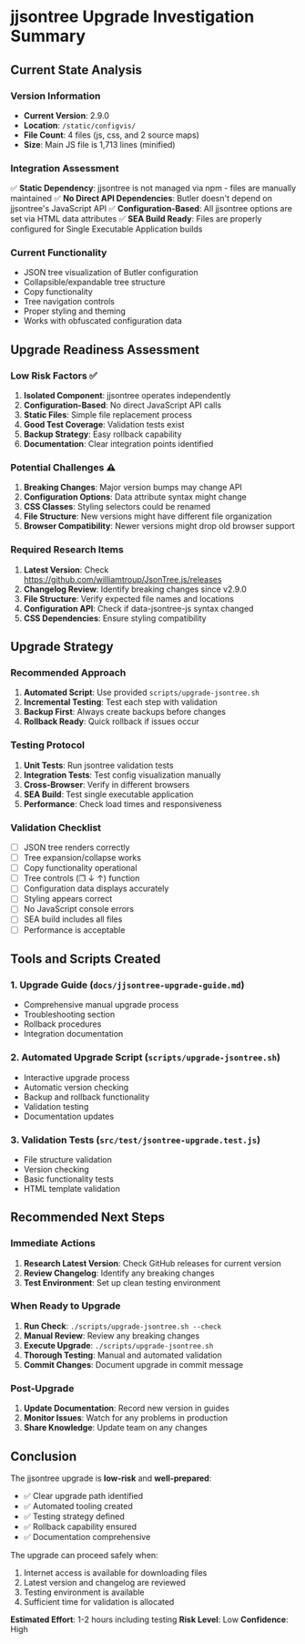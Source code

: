 # jjsontree Upgrade Investigation Summary

## Current State Analysis

### Version Information
- **Current Version**: 2.9.0
- **Location**: `/static/configvis/`
- **File Count**: 4 files (js, css, and 2 source maps)
- **Size**: Main JS file is 1,713 lines (minified)

### Integration Assessment
✅ **Static Dependency**: jjsontree is not managed via npm - files are manually maintained
✅ **No Direct API Dependencies**: Butler doesn't depend on jjsontree's JavaScript API
✅ **Configuration-Based**: All jjsontree options are set via HTML data attributes
✅ **SEA Build Ready**: Files are properly configured for Single Executable Application builds

### Current Functionality
- JSON tree visualization of Butler configuration
- Collapsible/expandable tree structure
- Copy functionality
- Tree navigation controls
- Proper styling and theming
- Works with obfuscated configuration data

## Upgrade Readiness Assessment

### Low Risk Factors ✅
1. **Isolated Component**: jjsontree operates independently
2. **Configuration-Based**: No direct JavaScript API calls
3. **Static Files**: Simple file replacement process
4. **Good Test Coverage**: Validation tests exist
5. **Backup Strategy**: Easy rollback capability
6. **Documentation**: Clear integration points identified

### Potential Challenges ⚠️
1. **Breaking Changes**: Major version bumps may change API
2. **Configuration Options**: Data attribute syntax might change
3. **CSS Classes**: Styling selectors could be renamed
4. **File Structure**: New versions might have different file organization
5. **Browser Compatibility**: Newer versions might drop old browser support

### Required Research Items
1. **Latest Version**: Check https://github.com/williamtroup/JsonTree.js/releases
2. **Changelog Review**: Identify breaking changes since v2.9.0
3. **File Structure**: Verify expected file names and locations
4. **Configuration API**: Check if data-jsontree-js syntax changed
5. **CSS Dependencies**: Ensure styling compatibility

## Upgrade Strategy

### Recommended Approach
1. **Automated Script**: Use provided `scripts/upgrade-jsontree.sh`
2. **Incremental Testing**: Test each step with validation
3. **Backup First**: Always create backups before changes
4. **Rollback Ready**: Quick rollback if issues occur

### Testing Protocol
1. **Unit Tests**: Run jsontree validation tests
2. **Integration Tests**: Test config visualization manually
3. **Cross-Browser**: Verify in different browsers
4. **SEA Build**: Test single executable application
5. **Performance**: Check load times and responsiveness

### Validation Checklist
- [ ] JSON tree renders correctly
- [ ] Tree expansion/collapse works
- [ ] Copy functionality operational
- [ ] Tree controls (❐ ↓ ↑) function
- [ ] Configuration data displays accurately
- [ ] Styling appears correct
- [ ] No JavaScript console errors
- [ ] SEA build includes all files
- [ ] Performance is acceptable

## Tools and Scripts Created

### 1. Upgrade Guide (`docs/jjsontree-upgrade-guide.md`)
- Comprehensive manual upgrade process
- Troubleshooting section
- Rollback procedures
- Integration documentation

### 2. Automated Upgrade Script (`scripts/upgrade-jsontree.sh`)
- Interactive upgrade process
- Automatic version checking
- Backup and rollback functionality
- Validation testing
- Documentation updates

### 3. Validation Tests (`src/test/jsontree-upgrade.test.js`)
- File structure validation
- Version checking
- Basic functionality tests
- HTML template validation

## Recommended Next Steps

### Immediate Actions
1. **Research Latest Version**: Check GitHub releases for current version
2. **Review Changelog**: Identify any breaking changes
3. **Test Environment**: Set up clean testing environment

### When Ready to Upgrade
1. **Run Check**: `./scripts/upgrade-jsontree.sh --check`
2. **Manual Review**: Review any breaking changes
3. **Execute Upgrade**: `./scripts/upgrade-jsontree.sh`
4. **Thorough Testing**: Manual and automated validation
5. **Commit Changes**: Document upgrade in commit message

### Post-Upgrade
1. **Update Documentation**: Record new version in guides
2. **Monitor Issues**: Watch for any problems in production
3. **Share Knowledge**: Update team on any changes

## Conclusion

The jjsontree upgrade is **low-risk** and **well-prepared**:

- ✅ Clear upgrade path identified
- ✅ Automated tooling created
- ✅ Testing strategy defined
- ✅ Rollback capability ensured
- ✅ Documentation comprehensive

The upgrade can proceed safely when:
1. Internet access is available for downloading files
2. Latest version and changelog are reviewed
3. Testing environment is available
4. Sufficient time for validation is allocated

**Estimated Effort**: 1-2 hours including testing
**Risk Level**: Low
**Confidence**: High